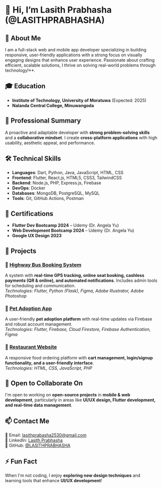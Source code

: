 # 👋 Hi, I’m Lasith Prabhasha (@LASITHPRABHASHA)  

## 👀 About Me  
I am a full-stack web and mobile app developer specializing in building responsive, user-friendly applications with a strong focus on visually engaging designs that enhance user experience. Passionate about crafting efficient, scalable solutions, I thrive on solving real-world problems through technology!**.  

## 🎓 Education  
- **Institute of Technology, University of Moratuwa** (Expected: 2025)  
- **Nalanda Central College, Minuwangoda**  

## 💼 Professional Summary  
A proactive and adaptable developer with **strong problem-solving skills** and a **collaborative mindset**. I create **cross-platform applications** with high usability, aesthetic appeal, and performance.  

## 🛠️ Technical Skills  
- **Languages**: Dart, Python, Java, JavaScript, HTML, CSS  
- **Frontend**: Flutter, React.js, HTML5, CSS3, TailwindCSS  
- **Backend**: Node.js, PHP, Express.js, Firebase  
- **DevOps**: Docker  
- **Databases**: MongoDB, PostgreSQL, MySQL  
- **Tools**: Git, GitHub Actions, Postman  

## 📜 Certifications  
- **Flutter Dev Bootcamp 2024** – Udemy (Dr. Angela Yu)  
- **Web Development Bootcamp 2024** – Udemy (Dr. Angela Yu)  
- **Google UX Design 2023**  

## 🚀 Projects  
### 🔹 [Highway Bus Booking System](https://github.com/LASITHPRABHASHA/Highway-Bus-Booking-System-Final-Project-)  
A system with **real-time GPS tracking, online seat booking, cashless payments (QR & online), and automated notifications**. Includes admin tools for scheduling and communication.  
*Technologies: Flutter, Python (Flask), Figma, Adobe Illustrator, Adobe Photoshop*  

### 🔹 [Pet Adoption App](https://github.com/LASITHPRABHASHA/Pet-Adoption-App)  
A user-friendly **pet adoption platform** with real-time updates via Firebase and robust account management.  
*Technologies: Flutter, Firebase, Cloud Firestore, Firebase Authentication, Figma*  

### 🔹 [Restaurant Website](https://github.com/LASITHPRABHASHA/Restaurant-Website)  
A responsive food ordering platform with **cart management, login/signup functionality, and a user-friendly interface**.  
*Technologies: HTML, CSS, JavaScript, PHP*  

## 💞️ Open to Collaborate On  
I'm open to working on **open-source projects** in **mobile & web development**, particularly in areas like **UI/UX design, Flutter development, and real-time data management**.  

## 📫 Contact Me  
📧 Email: [lasithprabasha2530@gmail.com](mailto:lasithprabasha2530@gmail.com)  
🔗 LinkedIn: [Lasith Prabhasha](https://www.linkedin.com/in/lasith-prabasha-4629952b5/)  
🔗 GitHub: [@LASITHPRABHASHA](https://github.com/LASITHPRABHASHA)  

## ⚡ Fun Fact  
When I'm not coding, I enjoy **exploring new design techniques** and learning tools that enhance **UI/UX development**!  
